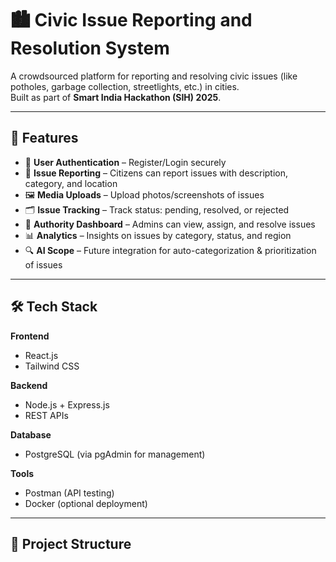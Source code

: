 # 🏙️ Civic Issue Reporting and Resolution System

A crowdsourced platform for reporting and resolving civic issues (like potholes, garbage collection, streetlights, etc.) in cities.  
Built as part of **Smart India Hackathon (SIH) 2025**.

---

## 🚀 Features

- 👤 **User Authentication** – Register/Login securely  
- 📍 **Issue Reporting** – Citizens can report issues with description, category, and location  
- 🖼️ **Media Uploads** – Upload photos/screenshots of issues  
- 🗂️ **Issue Tracking** – Track status: pending, resolved, or rejected  
- 🏢 **Authority Dashboard** – Admins can view, assign, and resolve issues  
- 📊 **Analytics** – Insights on issues by category, status, and region  
- 🔍 **AI Scope** – Future integration for auto-categorization & prioritization of issues  

---

## 🛠️ Tech Stack

**Frontend**
- React.js  
- Tailwind CSS  

**Backend**
- Node.js + Express.js  
- REST APIs  

**Database**
- PostgreSQL (via pgAdmin for management)  

**Tools**
- Postman (API testing)  
- Docker (optional deployment)  

---

## 📂 Project Structure

